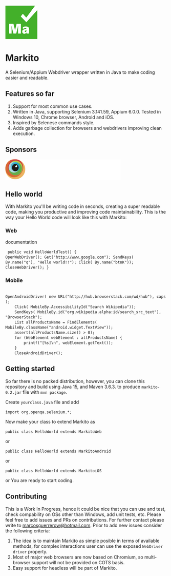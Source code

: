 ![Markito logo](/images/Markito-100.png)
# Markito
A Selenium/Appium Webdriver wrapper written in Java to make coding easier and readable.
## Features so far
1. Support for most common use cases.
2. Written in Java, supporting Selenium 3.141.59, Appium 6.0.0.  Tested in Windows 10, Chrome browser, Android and iOS.
3. Inspired by Selenese commands style.
4. Adds garbage collection for browsers and webdrivers improving clean execution.
## Sponsors
![BrowserStack](/images/browserstacklogo.svg)
## Hello world
With Markito you'll be writing code in seconds, creating a super readable code, making you productive and improving code maintainability. This is the way your Hello World code will look like this with Markito:
### Web
documentation<pre><code>
public void HelloWorldTest() {
    OpenWebDriver();
    Get("http://www.google.com");
    SendKeys( By.name("q"), "Hello world!!");
    Click( By.name("btnK"));
    CloseWebDriver();
}
</code></pre>
### Mobile
<pre><code> 
OpenAndroidDriver( new URL("http://hub.browserstack.com/wd/hub"), caps );
    Click( MobileBy.AccessibilityId("Search Wikipedia"));
    SendKeys( MobileBy.id("org.wikipedia.alpha:id/search_src_text"), "BrowserStack");
    List<WebElement> allProductsName = FindElements( MobileBy.className("android.widget.TextView"));
    assert(allProductsName.size() > 0);
    for (WebElement webElement : allProductsName) {
        printf("[%s]\n", webElement.getText());
    }
    CloseAndroidDriver();
</code></pre>
## Getting started
So far there is no packed distribution, however, you can clone this repository and build using Java 15, and Maven 3.6.3. to produce <code>markito-0.2.jar</code> file with <code>mvn package</code>.
<p>Create  <code>yourclass.java</code> file and add</p>
<pre><code>import org.openqa.selenium.*;</code></pre>
Now make your class to extend Markito as
<pre><code>public class HelloWorld extends MarkitoWeb</code></pre> or
<pre><code>public class HelloWorld extends MarkitoAndroid</code></pre> or
<pre><code>public class HelloWorld extends MarkitoiOS</code></pre> or
You are ready to start coding.

## Contributing
This is a Work In Progress, hence it could be nice that you can use and test, check compability on OSs other than Windows, add unit tests, etc.  Please feel free to add issues and PRs on contributions.   For further contact please write to [marcosguerrerow@hotmail.com](mailto:marcosguerrerow@hotmail.com).   Prior to add new issues consider the following criteria:

1. The idea is to maintain Markito as simple posible in terms of available methods, for complex interactions user can use the exposed <code>WebDriver driver</code> property.
2. Most of major web browsers are now based on Chromium, so multi-browser support will not be provided on COTS basis.
3. Easy support for headless will be part of Markito.